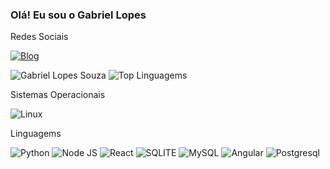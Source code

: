 ### Olá! Eu sou o Gabriel Lopes

Redes Sociais

[![Blog](https://img.shields.io/badge/LinkedIn-0077B5?style=for-the-badge&logo=linkedin&logoColor=white)](https://www.linkedin.com/in/gabriel-lopes-968b111a5/)


![Gabriel Lopes Souza](https://github-readme-stats.vercel.app/api?username=GabrielLS88&show_icons=true&theme=dark) ![Top Linguagems](https://github-readme-stats.vercel.app/api/top-langs/?username=GabrielLS88&langs_count=8)


Sistemas Operacionais

![Linux](https://img.shields.io/badge/Ubuntu-E95420?style=for-the-badge&logo=ubuntu&logoColor=white)

Linguagems

![Python](https://img.shields.io/badge/Python-3776AB?style=for-the-badge&logo=python&logoColor=white)
![Node JS](https://img.shields.io/badge/Node.js-43853D?style=for-the-badge&logo=node.js&logoColor=white)
![React](https://img.shields.io/badge/React-20232A?style=for-the-badge&logo=react&logoColor=61DAFB)
![SQLITE](https://img.shields.io/badge/SQLite-07405E?style=for-the-badge&logo=sqlite&logoColor=white)
![MySQL](https://img.shields.io/badge/MySQL-00000F?style=for-the-badge&logo=mysql&logoColor=white)
![Angular](https://img.shields.io/badge/Angular-DD0031?style=for-the-badge&logo=angular&logoColor=white)
![Postgresql](https://img.shields.io/badge/PostgreSQL-316192?style=for-the-badge&logo=postgresql&logoColor=white)
